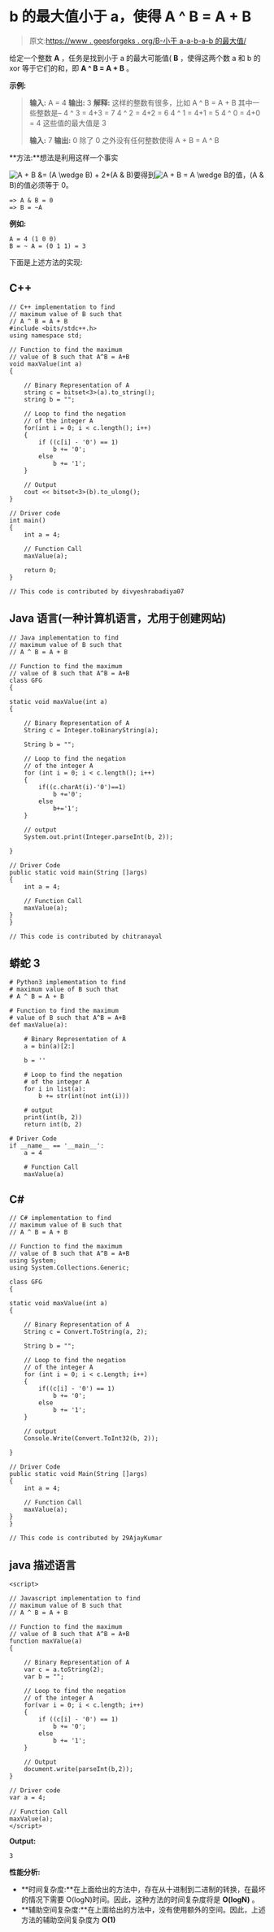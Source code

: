 # b 的最大值小于 a，使得 A ^ B = A + B

> 原文:[https://www . geesforgeks . org/B-小于 a-a-b-a-b 的最大值/](https://www.geeksforgeeks.org/maximum-value-of-b-less-than-a-such-that-a-b-a-b/)

给定一个整数 **A** ，任务是找到小于 a 的最大可能值( **B** ，使得这两个数 a 和 b 的 xor 等于它们的和，即 **A ^ B = A + B** 。

**示例:**

> **输入:** A = 4
> **输出:** 3
> **解释:**
> 这样的整数有很多，比如 A ^ B = A + B
> 其中一些整数是–
> 4 ^ 3 = 4+3 = 7
> 4 ^ 2 = 4+2 = 6
> 4 ^ 1 = 4+1 = 5
> 4 ^ 0 = 4+0 = 4
> 这些值的最大值是 3
> 
> **输入:** 7
> **输出:** 0
> 除了 0 之外没有任何整数使得 A + B = A ^ B

**方法:**想法是利用这样一个事实

![A + B &= (A \wedge B) + 2*(A \& B) ](img/6e1b6a3f2bb5d489de3fd3743f5c316e.png "Rendered by QuickLaTeX.com")要得到![A + B = A \wedge B](img/ea1d931a9432b6fb1f71ad7c2d2b73b5.png "Rendered by QuickLaTeX.com")的值，(A & B)的值必须等于 0。

```
=> A & B = 0
=> B = ~A
```

**例如:**

```
A = 4 (1 0 0)  
B = ~ A = (0 1 1) = 3 
```

下面是上述方法的实现:

## C++

```
// C++ implementation to find
// maximum value of B such that
// A ^ B = A + B
#include <bits/stdc++.h>
using namespace std;

// Function to find the maximum
// value of B such that A^B = A+B
void maxValue(int a)
{

    // Binary Representation of A
    string c = bitset<3>(a).to_string();
    string b = "";

    // Loop to find the negation
    // of the integer A
    for(int i = 0; i < c.length(); i++)
    {
        if ((c[i] - '0') == 1)
            b += '0';
        else
            b += '1';
    }

    // Output
    cout << bitset<3>(b).to_ulong();
}

// Driver code
int main()
{
    int a = 4;

    // Function Call
    maxValue(a);

    return 0;
}

// This code is contributed by divyeshrabadiya07
```

## Java 语言(一种计算机语言，尤用于创建网站)

```
// Java implementation to find
// maximum value of B such that
// A ^ B = A + B

// Function to find the maximum
// value of B such that A^B = A+B
class GFG
{

static void maxValue(int a)
{

    // Binary Representation of A
    String c = Integer.toBinaryString(a);

    String b = "";

    // Loop to find the negation
    // of the integer A
    for (int i = 0; i < c.length(); i++)
    {
        if((c.charAt(i)-'0')==1)
            b +='0';
        else
            b+='1';
    }

    // output
    System.out.print(Integer.parseInt(b, 2));

}

// Driver Code
public static void main(String []args)
{
    int a = 4;

    // Function Call
    maxValue(a);
}
}

// This code is contributed by chitranayal
```

## 蟒蛇 3

```
# Python3 implementation to find
# maximum value of B such that
# A ^ B = A + B

# Function to find the maximum
# value of B such that A^B = A+B
def maxValue(a):

    # Binary Representation of A
    a = bin(a)[2:]

    b = ''

    # Loop to find the negation
    # of the integer A
    for i in list(a):
        b += str(int(not int(i)))

    # output
    print(int(b, 2))
    return int(b, 2)

# Driver Code
if __name__ == '__main__':
    a = 4

    # Function Call
    maxValue(a)
```

## C#

```
// C# implementation to find
// maximum value of B such that
// A ^ B = A + B

// Function to find the maximum
// value of B such that A^B = A+B
using System;
using System.Collections.Generic;

class GFG
{

static void maxValue(int a)
{

    // Binary Representation of A
    String c = Convert.ToString(a, 2);

    String b = "";

    // Loop to find the negation
    // of the integer A
    for (int i = 0; i < c.Length; i++)
    {
        if((c[i] - '0') == 1)
            b += '0';
        else
            b += '1';
    }

    // output
    Console.Write(Convert.ToInt32(b, 2));

}

// Driver Code
public static void Main(String []args)
{
    int a = 4;

    // Function Call
    maxValue(a);
}
}

// This code is contributed by 29AjayKumar
```

## java 描述语言

```
<script>

// Javascript implementation to find
// maximum value of B such that
// A ^ B = A + B

// Function to find the maximum
// value of B such that A^B = A+B
function maxValue(a)
{

    // Binary Representation of A
    var c = a.toString(2);
    var b = "";

    // Loop to find the negation
    // of the integer A
    for(var i = 0; i < c.length; i++)
    {
        if ((c[i] - '0') == 1)
            b += '0';
        else
            b += '1';
    }

    // Output
    document.write(parseInt(b,2));
}

// Driver code
var a = 4;

// Function Call
maxValue(a);
</script>
```

**Output:** 

```
3
```

**性能分析:**

*   **时间复杂度:**在上面给出的方法中，存在从十进制到二进制的转换，在最坏的情况下需要 O(logN)时间。因此，这种方法的时间复杂度将是 **O(logN)** 。
*   **辅助空间复杂度:**在上面给出的方法中，没有使用额外的空间。因此，上述方法的辅助空间复杂度为 **O(1)**